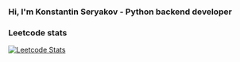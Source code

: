 ### Hi, I'm Konstantin Seryakov - Python backend developer

### Leetcode stats

[![Leetcode Stats](https://leetcard.jacoblin.cool/kseriakov)](https://leetcode.com/kseriakov)
